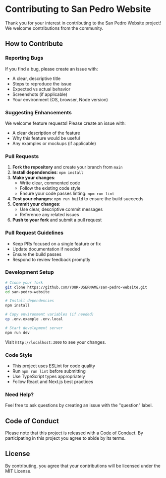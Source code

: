 # Contributing to San Pedro Website

Thank you for your interest in contributing to the San Pedro Website project! We welcome contributions from the community.

## How to Contribute

### Reporting Bugs

If you find a bug, please create an issue with:
- A clear, descriptive title
- Steps to reproduce the issue
- Expected vs actual behavior
- Screenshots (if applicable)
- Your environment (OS, browser, Node version)

### Suggesting Enhancements

We welcome feature requests! Please create an issue with:
- A clear description of the feature
- Why this feature would be useful
- Any examples or mockups (if applicable)

### Pull Requests

1. **Fork the repository** and create your branch from `main`
2. **Install dependencies**: `npm install`
3. **Make your changes**:
   - Write clear, commented code
   - Follow the existing code style
   - Ensure your code passes linting: `npm run lint`
4. **Test your changes**: `npm run build` to ensure the build succeeds
5. **Commit your changes**:
   - Use clear, descriptive commit messages
   - Reference any related issues
6. **Push to your fork** and submit a pull request

### Pull Request Guidelines

- Keep PRs focused on a single feature or fix
- Update documentation if needed
- Ensure the build passes
- Respond to review feedback promptly

### Development Setup

```bash
# Clone your fork
git clone https://github.com/YOUR-USERNAME/san-pedro-website.git
cd san-pedro-website

# Install dependencies
npm install

# Copy environment variables (if needed)
cp .env.example .env.local

# Start development server
npm run dev
```

Visit `http://localhost:3000` to see your changes.

### Code Style

- This project uses ESLint for code quality
- Run `npm run lint` before submitting
- Use TypeScript types appropriately
- Follow React and Next.js best practices

### Need Help?

Feel free to ask questions by creating an issue with the "question" label.

## Code of Conduct

Please note that this project is released with a [Code of Conduct](CODE_OF_CONDUCT.md). By participating in this project you agree to abide by its terms.

## License

By contributing, you agree that your contributions will be licensed under the MIT License.
